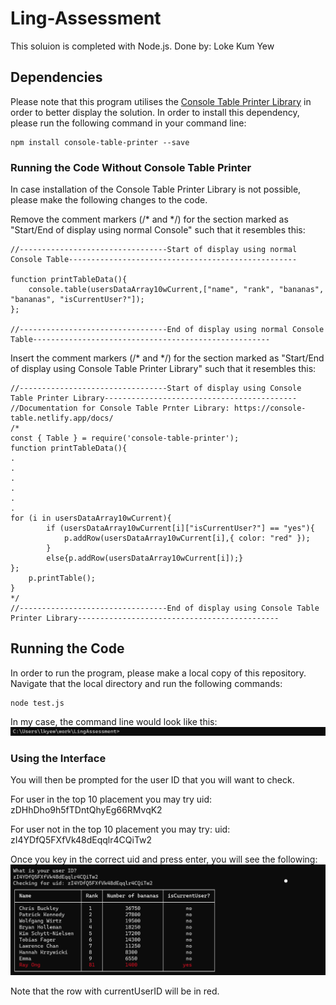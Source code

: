 # Ling-Assessment
This soluion is completed with Node.js.
Done by: Loke Kum Yew

## Dependencies 
Please note that this program utilises the [Console Table Printer Library](https://console-table.netlify.app/docs/) in order to better display the solution.
In order to install this dependency, please run the following command in your command line:
```
npm install console-table-printer --save
```
### Running the Code Without Console Table Printer
In case installation of the Console Table Printer Library is not possible, please make the following changes to the code. 

Remove the comment markers (/* and */) for the section marked as "Start/End of display using normal Console"
such that it resembles this:
```
//---------------------------------Start of display using normal Console Table---------------------------------------------------

function printTableData(){
	console.table(usersDataArray10wCurrent,["name", "rank", "bananas", "bananas", "isCurrentUser?"]);
};

//---------------------------------End of display using normal Console Table-----------------------------------------------------

```

Insert the comment markers (/* and */) for the section marked as "Start/End of display using Console Table Printer Library"
such that it resembles this:
```
//---------------------------------Start of display using Console Table Printer Library-------------------------------------------
//Documentation for Console Table Prnter Library: https://console-table.netlify.app/docs/
/*
const { Table } = require('console-table-printer');
function printTableData(){
.
.
.
.
.
.
for (i in usersDataArray10wCurrent){
		if (usersDataArray10wCurrent[i]["isCurrentUser?"] == "yes"){
			p.addRow(usersDataArray10wCurrent[i],{ color: "red" });
		}
		else{p.addRow(usersDataArray10wCurrent[i]);}
};
	p.printTable();
}
*/
//---------------------------------End of display using Console Table Printer Library---------------------------------------------
```

## Running the Code
In order to run the program, please make a local copy of this repository.
Navigate that the local directory and run the following commands:

```
node test.js
```

In my case, the command line would look like this:
![image info](./pictures/runCommand.png)

### Using the Interface
You will then be prompted for the user ID that you will want to check.

For user in the top 10 placement you may try
uid: zDHhDho9h5fTDntQhyEg66RMvqK2

For user not in the top 10 placement you may try:
uid: zI4YDfQ5FXfVk48dEqqlr4CQiTw2

Once you key in the correct uid and press enter, you will see the following:
![image info](./pictures/results.png)

Note that the row with currentUserID will be in red.

